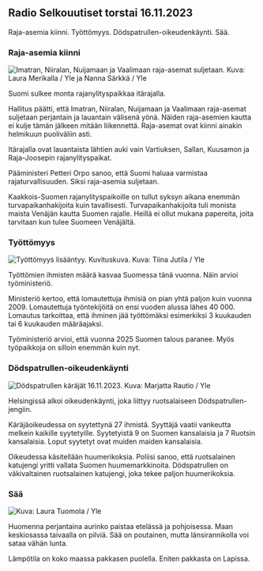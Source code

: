 ## Radio Selkouutiset torstai 16.11.2023

Raja-asemia kiinni. Työttömyys. Dödspatrullen-oikeudenkäynti. Sää.

### Raja-asemia kiinni

![Imatran, Niiralan, Nuijamaan ja Vaalimaan raja-asemat suljetaan. Kuva: Laura Merikalla / Yle ja Nanna Särkkä / Yle](https://images.cdn.yle.fi/image/upload/c_crop,h_1215,w_2161,x_0,y_943/ar_1.7777777777777777,c_fill,g_faces,h_675,w_1200/dpr_1.0/q_auto:eco/f_auto/fl_lossy/v1700138081/39-1201615655605bd910f3)

Suomi sulkee monta rajanylityspaikkaa itärajalla.

Hallitus päätti, että Imatran, Niiralan, Nuijamaan ja Vaalimaan raja-asemat suljetaan perjantain ja lauantain välisenä yönä. Näiden raja-asemien kautta ei kulje tämän jälkeen mitään liikennettä. Raja-asemat ovat kiinni ainakin helmikuun puoliväliin asti.

Itärajalla ovat lauantaista lähtien auki vain Vartiuksen, Sallan, Kuusamon ja Raja-Joosepin rajanylityspaikat.

Pääministeri Petteri Orpo sanoo, että Suomi haluaa varmistaa rajaturvallisuuden. Siksi raja-asemia suljetaan.

Kaakkois-Suomen rajanylityspaikoille on tullut syksyn aikana enemmän turvapaikanhakijoita kuin tavallisesti. Turvapaikanhakijoita tuli monista maista Venäjän kautta Suomen rajalle. Heillä ei ollut mukana papereita, joita tarvitaan kun tulee Suomeen Venäjältä.

### Työttömyys

![Työttömyys lisääntyy. Kuvituskuva. Kuva: Tiina Jutila / Yle](https://images.cdn.yle.fi/image/upload/c_crop,h_3007,w_5346,x_0,y_409/ar_1.7777777777777777,c_fill,g_faces,h_675,w_1200/dpr_1.0/q_auto:eco/f_auto/fl_lossy/v1636455286/39-7675556012f34491801)

Työttömien ihmisten määrä kasvaa Suomessa tänä vuonna. Näin arvioi työministeriö.

Ministeriö kertoo, että lomautettuja ihmisiä on pian yhtä paljon kuin vuonna 2009. Lomautettuja työntekijöitä on ensi vuoden alussa lähes 40 000. Lomautus tarkoittaa, että ihminen jää työttömäksi esimerkiksi 3 kuukauden tai 6 kuukauden määräajaksi.

Työministeriö arvioi, että vuonna 2025 Suomen talous paranee. Myös työpaikkoja on silloin enemmän kuin nyt.

### Dödspatrullen-oikeudenkäynti

![Dödspatrullen käräjät 16.11.2023. Kuva: Marjatta Rautio / Yle](https://images.cdn.yle.fi/image/upload/c_crop,h_2295,w_4080,x_0,y_278/ar_1.7777777777777777,c_fill,g_faces,h_675,w_1200/dpr_1.0/q_auto:eco/f_auto/fl_lossy/v1700137634/39-12015276555f550196e3)

Helsingissä alkoi oikeudenkäynti, joka liittyy ruotsalaiseen Dödspatrullen-jengiin.

Käräjäoikeudessa on syytettynä 27 ihmistä. Syyttäjä vaatii vankeutta melkein kaikille syytetyille. Syytetyistä 9 on Suomen kansalaisia ja 7 Ruotsin kansalaisia. Loput syytetyt ovat muiden maiden kansalaisia.

Oikeudessa käsitellään huumerikoksia. Poliisi sanoo, että ruotsalainen katujengi yritti vallata Suomen huumemarkkinoita. Dödspatrullen on väkivaltainen ruotsalainen katujengi, joka tekee paljon huumerikoksia.

### Sää

![ Kuva: Laura Tuomola / Yle](https://images.cdn.yle.fi/image/upload/c_crop,h_1080,w_1919,x_0,y_0/ar_1.7777777777777777,c_fill,g_faces,h_675,w_1200/dpr_1.0/q_auto:eco/f_auto/fl_lossy/v1700136474/39-1201617655606029adf4)

Huomenna perjantaina aurinko paistaa etelässä ja pohjoisessa. Maan keskiosassa taivaalla on pilviä. Sää on poutainen, mutta länsirannikolla voi sataa vähän lunta.

Lämpötila on koko maassa pakkasen puolella. Eniten pakkasta on Lapissa.
